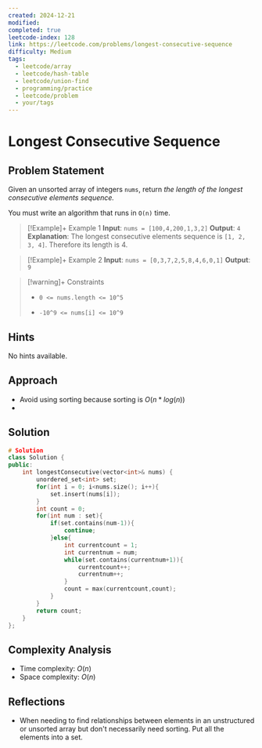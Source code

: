 ```yaml
---
created: 2024-12-21
modified: 
completed: true
leetcode-index: 128
link: https://leetcode.com/problems/longest-consecutive-sequence
difficulty: Medium
tags:
  - leetcode/array
  - leetcode/hash-table
  - leetcode/union-find
  - programming/practice
  - leetcode/problem
  - your/tags
---
```

# Longest Consecutive Sequence

## Problem Statement
Given an unsorted array of integers `nums`, return *the length of the longest consecutive elements sequence.*

You must write an algorithm that runs in `O(n)` time.

 

>[!Example]+ Example 1
>**Input**: `nums = [100,4,200,1,3,2]`
>**Output**: `4`
>**Explanation**:
>The longest consecutive elements sequence is `[1, 2, 3, 4]`. Therefore its length is 4. 

>[!Example]+ Example 2
>**Input**: `nums = [0,3,7,2,5,8,4,6,0,1]`
>**Output**: `9
`

>[!warning]+ Constraints
>- `0 <= nums.length <= 10^5`
>
>- `-10^9 <= nums[i] <= 10^9`
## Hints
No hints available.
## Approach

- Avoid using sorting because sorting is $O(n*log(n))$
- 
## Solution

```cpp
# Solution
class Solution {
public:
    int longestConsecutive(vector<int>& nums) {
        unordered_set<int> set;
        for(int i = 0; i<nums.size(); i++){
            set.insert(nums[i]);
        }
        int count = 0;
        for(int num : set){
            if(set.contains(num-1)){
                continue;
            }else{
                int currentcount = 1;
                int currentnum = num;
                while(set.contains(currentnum+1)){
                    currentcount++;
                    currentnum++;
                }
                count = max(currentcount,count);
            }
        }
        return count;
    }
};
```

## Complexity Analysis

- Time complexity: $O(n)$
- Space complexity: $O(n)$

## Reflections
- When needing to find relationships between elements in an unstructured or unsorted array but don't necessarily need sorting. Put all the elements into a set.